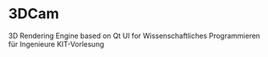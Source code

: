 # 3DCam
3D Rendering Engine based on Qt UI for Wissenschaftliches Programmieren für Ingenieure KIT-Vorlesung
